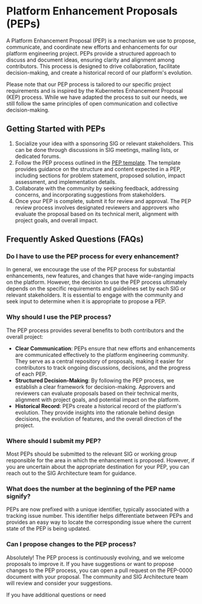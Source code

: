 # Platform Enhancement Proposals (PEPs)

A Platform Enhancement Proposal (PEP) is a mechanism we use to propose, communicate, and coordinate new efforts and enhancements for our platform engineering project. PEPs provide a structured approach to discuss and document ideas, ensuring clarity and alignment among contributors. This process is designed to drive collaboration, facilitate decision-making, and create a historical record of our platform's evolution.

Please note that our PEP process is tailored to our specific project requirements and is inspired by the Kubernetes Enhancement Proposal (KEP) process. While we have adapted the process to suit our needs, we still follow the same principles of open communication and collective decision-making.

## Getting Started with PEPs

1. Socialize your idea with a sponsoring SIG or relevant stakeholders. This can be done through discussions in SIG meetings, mailing lists, or dedicated forums.
2. Follow the PEP process outlined in the [PEP template](docs/pep-template.md). The template provides guidance on the structure and content expected in a PEP, including sections for problem statement, proposed solution, impact assessment, and implementation details.
3. Collaborate with the community by seeking feedback, addressing concerns, and incorporating suggestions from stakeholders.
4. Once your PEP is complete, submit it for review and approval. The PEP review process involves designated reviewers and approvers who evaluate the proposal based on its technical merit, alignment with project goals, and overall impact.

## Frequently Asked Questions (FAQs)

### Do I have to use the PEP process for every enhancement?

In general, we encourage the use of the PEP process for substantial enhancements, new features, and changes that have wide-ranging impacts on the platform. However, the decision to use the PEP process ultimately depends on the specific requirements and guidelines set by each SIG or relevant stakeholders. It is essential to engage with the community and seek input to determine when it is appropriate to propose a PEP.

### Why should I use the PEP process?

The PEP process provides several benefits to both contributors and the overall project:

- **Clear Communication**: PEPs ensure that new efforts and enhancements are communicated effectively to the platform engineering community. They serve as a central repository of proposals, making it easier for contributors to track ongoing discussions, decisions, and the progress of each PEP.
- **Structured Decision-Making**: By following the PEP process, we establish a clear framework for decision-making. Approvers and reviewers can evaluate proposals based on their technical merits, alignment with project goals, and potential impact on the platform.
- **Historical Record**: PEPs create a historical record of the platform's evolution. They provide insights into the rationale behind design decisions, the evolution of features, and the overall direction of the project.

### Where should I submit my PEP?

Most PEPs should be submitted to the relevant SIG or working group responsible for the area in which the enhancement is proposed. However, if you are uncertain about the appropriate destination for your PEP, you can reach out to the SIG Architecture team for guidance.

### What does the number at the beginning of the PEP name signify?

PEPs are now prefixed with a unique identifier, typically associated with a tracking issue number. This identifier helps differentiate between PEPs and provides an easy way to locate the corresponding issue where the current state of the PEP is being updated.

### Can I propose changes to the PEP process?

Absolutely! The PEP process is continuously evolving, and we welcome proposals to improve it. If you have suggestions or want to propose changes to the PEP process, you can open a pull request on the PEP-0000 document with your proposal. The community and SIG Architecture team will review and consider your suggestions.

If you have additional questions or need